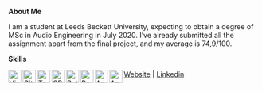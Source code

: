 **About Me**

I am a student at Leeds Beckett University, expecting to obtain a degree of MSc in Audio Engineering in July 2020. I’ve already submitted all the assignment apart from the final project, and my average is 74,9/100.

**Skills**

<img align="left" alt="Visual Studio Code" width="26px" src="https://cdn.jsdelivr.net/npm/simple-icons@3.4.1/icons/visualstudiocode.svg"/>
<img align="left" alt="GitHub" width="26px" src="https://cdn.jsdelivr.net/npm/simple-icons@3.4.1/icons/github.svg"/>
<img align="left" alt="TensorFlow" width="26px" src="https://cdn.jsdelivr.net/npm/simple-icons@3.4.1/icons/tensorflow.svg"/>
<img align="left" alt="CPlusPlus" width="26px" src="https://cdn.jsdelivr.net/npm/simple-icons@3.4.1/icons/cplusplus.svg"/>
<img align="left" alt="Python" width="26px" src="https://cdn.jsdelivr.net/npm/simple-icons@3.4.1/icons/python.svg"/>
<img align="left" alt="RaspberryPi" width="26px" src="https://cdn.jsdelivr.net/npm/simple-icons@3.4.1/icons/raspberrypi.svg"/>
<img align="left" alt="Arduino" width="26px" src="https://cdn.jsdelivr.net/npm/simple-icons@3.4.1/icons/arduino.svg"/>
<img align="left" alt="Azure" width="26px" src="https://cdn.jsdelivr.net/npm/simple-icons@3.4.1/icons/microsoftazure.svg"/>

[Website](https://s-gregorini003.github.io) | 
[Linkedin](https://linkedin.com/in/silvio-gregorini-097364174)
